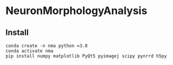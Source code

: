 # NeuronMorphologyAnalysis

## Install
```
conda create -n nma python =3.8
conda activate nma
pip install numpy matplotlib PyQt5 pyimagej scipy pynrrd h5py
```
